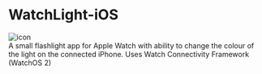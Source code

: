 # WatchLight-iOS
![icon](https://raw.github.com/akatasonov/WatchLight-iOS/master/WatchLight%20WatchKit%20App/Assets.xcassets/AppIcon.appiconset/Icon-98%402x.png)  
A small flashlight app for Apple Watch with ability to change the colour of the light on the connected iPhone.
Uses Watch Connectivity Framework (WatchOS 2)

